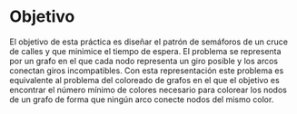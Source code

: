 # Objetivo
El objetivo de esta práctica es diseñar el patrón de semáforos de un cruce de calles y que minimice el tiempo de espera. El problema se 
representa por un grafo en el que cada nodo representa un giro posible y los arcos conectan giros incompatibles. Con esta representación
este problema es equivalente al problema del coloreado de grafos en el que el objetivo es encontrar el número mínimo de colores necesario
para colorear los nodos de un grafo de forma que ningún arco conecte nodos del mismo color.
